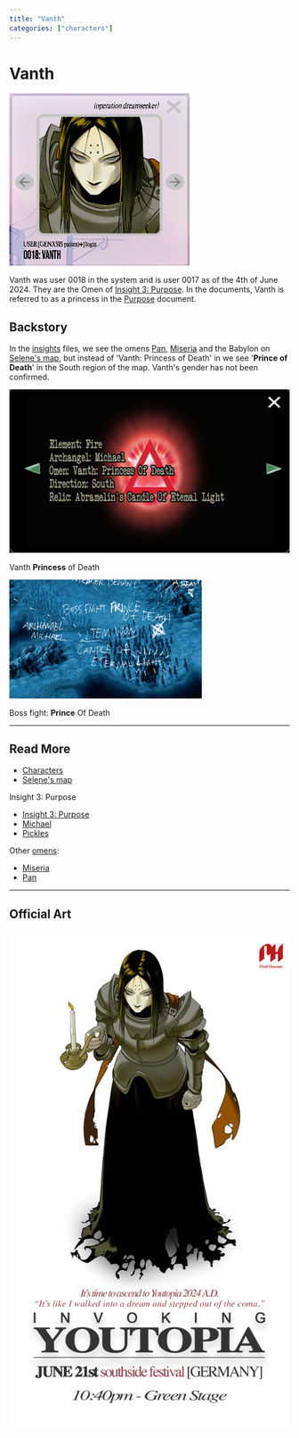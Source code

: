 ```yaml
---
title: "Vanth"
categories: ["characters"]
---
```

# Vanth

![Vanth's Avatar](../../Resources/characters/vanth/vanth.png)

Vanth was user 0018 in the system and is user 0017 as of the 4th of June 2024. 
They are the Omen of [Insight 3: Purpose](../lore/insight3-purpose). In the documents, Vanth is referred to as a princess 
in the [Purpose](../lore/insight3-purpose) document. 

## Backstory

In the [insights](../lore/insights) files, we see the omens [Pan](pan), [Miseria](miseria) and the Babylon on 
[Selene's map](../files/for-sof#YOUTOPIA_selenes_mapvis), but instead of 'Vanth: Princess of Death' in
we see '**Prince of Death**' in the South region of the map. Vanth's gender has not been confirmed.

![Vanth (female)](../../Resources/lore/insights/purpose/img_14.png)

Vanth **Princess** of Death

![Vanth (male)](../../Resources/lore/insights/purpose/princeofdeath.png)

Boss fight: **Prince** Of Death

***

## Read More

- [Characters](characters)
- [Selene's map](../files/selenes_map)

Insight 3: Purpose

- [Insight 3: Purpose](../lore/insight3-purpose)
- [Michael](michael)
- [Pickles](pickles)

Other [omens](characters#omens):

- [Miseria](miseria)
- [Pan](pan)

***

## Official Art

![Promotional poster for Vanth](../../Resources/characters/vanth/poster.jpg)
